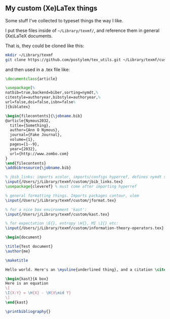 ## My custom (Xe)LaTex things

Some stuff I've collected to typeset things the way I like.

I put these files inside of `~/Library/texmf/`, and reference them in general
(Xe)LaTeX documents.

That is, they could be cloned like this:

```bash
mkdir ~/Library/texmf
git clone https://github.com/postylem/tex_utils.git ~/Library/texmf/custom
```

and then used in a .tex file like:

```latex
\documentclass{article}

\usepackage[%
natbib=true,backend=biber,sorting=nymdt,%
citestyle=authoryear,bibstyle=authoryear,%
url=false,doi=false,isbn=false%
]{biblatex}

\begin{filecontents}{\jobname.bib}
@article{Nymous2032,
  title={Something},
  author={Ann O Nymous},
  journal={Fake Journal},
  volume={1},
  pages={1--9},
  year={2032},
  url={http://www.zombo.com}
}
\end{filecontents}
\addbibresource{\jobname.bib}

% jbib_links: imports xcolor, imports/configs hyperref, defines nymdt sorting:
\input{/Users/j/Library/texmf/custom/jbib_links.tex}
\usepackage{cleveref} % must come after importing hyperref

% general formatting things. Imports packages contour, ulem
\input{/Users/j/Library/texmf/custom/jformat.tex}

% for a nice box environment 'kast':
\input{/Users/j/Library/texmf/custom/kast.tex}

% for expectation \E{}, entropy \H{}, MI \I{} etc:
\input{/Users/j/Library/texmf/custom/information-theory-operators.tex}

\begin{document}

\title{Test document}
\author{me}

\maketitle

Hello world. Here's an \myuline{underlined thing}, and a citation \citep[see][]{Nymous2032}.

\begin{kast}{A box}
Here is an equation
\[
\I{X:Y} = \H{X} - \H{X\mid Y}
\]
\end{kast}

\printbibliography{}
```
